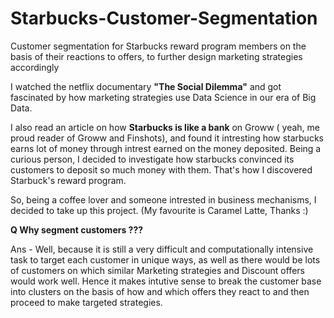 # Starbucks-Customer-Segmentation
Customer segmentation for Starbucks reward program members on the basis of their reactions to offers, to further design marketing strategies accordingly 

I watched the netflix documentary __"The Social Dilemma"__ and got fascinated by how marketing strategies use Data Science in our era of Big Data.

I also read an article on how __Starbucks is like a bank__ on Groww ( yeah, me proud reader of Groww and Finshots), and found it intresting how starbucks earns lot of money through intrest earned on the money deposited. Being a curious person, I decided to investigate how starbucks convinced its customers to deposit so much money with them. That's how I discovered Starbuck's reward program. 

So, being a coffee lover and someone intrested in business mechanisms, I decided to take up this project. (My favourite is Caramel Latte, Thanks :) 


__Q Why segment customers ???__

Ans - Well, because it is still a very difficult and computationally intensive task to target each customer in unique ways, as well as there would be lots of customers on which similar Marketing strategies and Discount offers would work well. Hence it makes intutive sense to break the customer base into clusters on the basis of how and which offers they react to and then proceed to make targeted strategies. 

